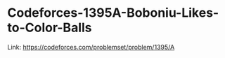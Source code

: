 # Codeforces-1395A-Boboniu-Likes-to-Color-Balls
Link: https://codeforces.com/problemset/problem/1395/A
